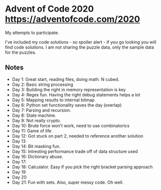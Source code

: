 # Advent of Code 2020 https://adventofcode.com/2020

My attempts to participate.

I've included my code solutions - so spoiler alert - if you go looking you will find code solutions.
I am not sharing the puzzle data, only the sample data for the puzzles.

## Notes

- Day 1: Great start, reading files, doing math. N cubed.
- Day 2: Basic string processing
- Day 3: Building the right in memory representation is key
- Day 4: Regex fun. Having the right debug statements helps a lot
- Day 5: Mapping results to internal bitmap
- Day 6: Python set functionality saves the day (overlap)
- Day 7: Parsing and recursion.
- Day 8: State machine.
- Day 9: Not really crypto.
- Day 10: Brute force won't work, need to use combinatorics
- Day 11: Game of life
- Day 12: Got stuck on part 2, needed to reference another solution
- Day 13
- Day 14: Bit masking fun.
- Day 15: Intresting performance trade off of data structure used
- Day 16: Dictionary abuse.
- Day 17:
- Day 18: Calculator. Easy if you pick the right bracket parsing approach
- Day 19
- Day 20
- Day 21: Fun with sets. Also, super messy code. Oh well.

